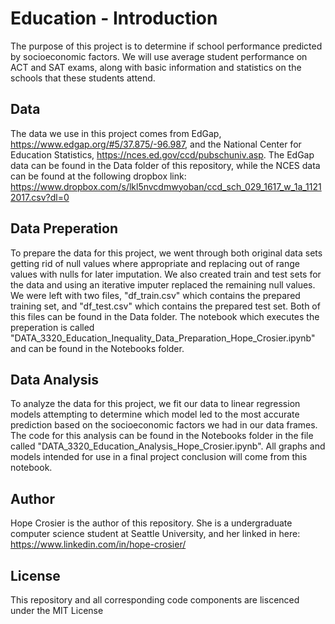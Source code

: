 # Education - Introduction
The purpose of this project is to determine if school performance predicted by socioeconomic factors. We will use average student performance on ACT and SAT exams, along with basic information and  statistics on the schools that these students attend. 

## Data
The data we use in this project comes from EdGap, https://www.edgap.org/#5/37.875/-96.987, and the National Center for Education Statistics, https://nces.ed.gov/ccd/pubschuniv.asp. The EdGap data can be found in the Data folder of this repository, while the NCES data can be found at the following dropbox link: https://www.dropbox.com/s/lkl5nvcdmwyoban/ccd_sch_029_1617_w_1a_11212017.csv?dl=0 

## Data Preperation
To prepare the data for this project, we went through both original data sets getting rid of null values where appropriate and replacing out of range values with nulls for later imputation. We also created train and test sets for the data and using an iterative imputer replaced the remaining null values. We were left with two files, "df_train.csv" which contains the prepared training set, and "df_test.csv" which contains the prepared test set. Both of this files can be found in the Data folder. The notebook which executes the preperation is called "DATA_3320_Education_Inequality_Data_Preparation_Hope_Crosier.ipynb" and can be found in the Notebooks folder. 

## Data Analysis
To analyze the data for this project, we fit our data to linear regression models attempting to determine which model led to the most accurate prediction based on the socioeconomic factors we had in our data frames. The code for this analysis can be found in the Notebooks folder in the file called "DATA_3320_Education_Analysis_Hope_Crosier.ipynb". All graphs and models intended for use in a final project conclusion will come from this notebook.

## Author
Hope Crosier is the author of this repository. She is a undergraduate computer science student at Seattle University, and her linked in here: https://www.linkedin.com/in/hope-crosier/

## License
This repository and all corresponding code components are liscenced under the MIT License

